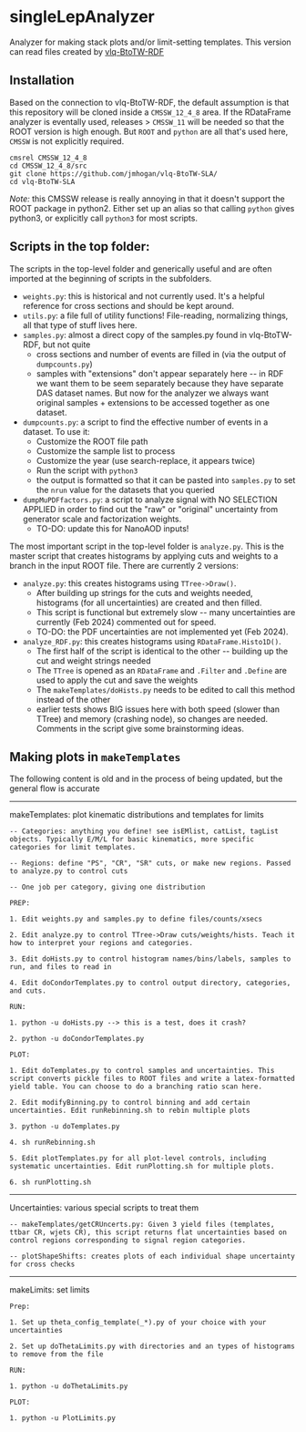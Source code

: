# singleLepAnalyzer

Analyzer for making stack plots and/or limit-setting templates. This version can read files created by [vlq-BtoTW-RDF](http://github.com/jmhogan/vlq-BtoTW-RDF/)

## Installation

Based on the connection to vlq-BtoTW-RDF, the default assumption is that this repository will be cloned inside a `CMSSW_12_4_8` area. 
If the RDataFrame analyzer is eventally used, releases > `CMSSW_11` will be needed so that the ROOT version is high enough. But
`ROOT` and `python` are all that's used here, `CMSSW` is not explicitly required.

```
cmsrel CMSSW_12_4_8
cd CMSSW_12_4_8/src
git clone https://github.com/jmhogan/vlq-BtoTW-SLA/
cd vlq-BtoTW-SLA
```

*Note:* this CMSSW release is really annoying in that it doesn't support the ROOT package in python2. Either set up an alias 
so that calling `python` gives python3, or explicitly call `python3` for most scripts. 

## Scripts in the top folder:

The scripts in the top-level folder and generically useful and are often imported at the beginning of scripts in the subfolders.

* `weights.py`: this is historical and not currently used. It's a helpful reference for cross sections and should be kept around.
* `utils.py`: a file full of utility functions! File-reading, normalizing things, all that type of stuff lives here. 
* `samples.py`: almost a direct copy of the samples.py found in vlq-BtoTW-RDF, but not quite
   * cross sections and number of events are filled in (via the output of `dumpcounts.py`)
   * samples with "extensions" don't appear separately here -- in RDF we want them to be seem separately because they have separate DAS dataset names. But now for the analyzer we always want original samples + extensions to be accessed together as one dataset.
* `dumpcounts.py`: a script to find the effective number of events in a dataset. To use it:
   * Customize the ROOT file path
   * Customize the sample list to process
   * Customize the year (use search-replace, it appears twice)
   * Run the script with `python3`
   * the output is formatted so that it can be pasted into `samples.py` to set the `nrun` value for the datasets that you queried
* `dumpMuPDFfactors.py`: a script to analyze signal with NO SELECTION APPLIED in order to find out the "raw" or "original" uncertainty from generator scale and factorization weights.
   * TO-DO: update this for NanoAOD inputs! 

The most important script in the top-level folder is `analyze.py`. This is the master script that creates histograms by applying cuts and weights to a branch in the input ROOT file. 
There are currently 2 versions: 

* `analyze.py`: this creates histograms using `TTree->Draw()`. 
   * After building up strings for the cuts and weights needed, histograms (for all uncertainties) are created and then filled. 
   * This script is functional but extremely slow -- many uncertainties are currently (Feb 2024) commented out for speed.
   * TO-DO: the PDF uncertainties are not implemented yet (Feb 2024).
* `analyze_RDF.py`: this creates histograms using `RDataFrame.Histo1D()`.
   * The first half of the script is identical to the other -- building up the cut and weight strings needed
   * The `TTree` is opened as an `RDataFrame` and `.Filter` and `.Define` are used to apply the cut and save the weights
   * The `makeTemplates/doHists.py` needs to be edited to call this method instead of the other
   * earlier tests shows BIG issues here with both speed (slower than TTree) and memory (crashing node), so changes are needed. Comments in the script give some brainstorming ideas.

## Making plots in `makeTemplates`

The following content is old and in the process of being updated, but the general flow is accurate

-----------------------------------------------------------------------------------------------


makeTemplates: plot kinematic distributions and templates for limits 

	-- Categories: anything you define! see isEMlist, catList, tagList objects. Typically E/M/L for basic kinematics, more specific categories for limit templates.
	
	-- Regions: define "PS", "CR", "SR" cuts, or make new regions. Passed to analyze.py to control cuts

	-- One job per category, giving one distribution
	
	PREP:

	1. Edit weights.py and samples.py to define files/counts/xsecs

	2. Edit analyze.py to control TTree->Draw cuts/weights/hists. Teach it how to interpret your regions and categories.

	3. Edit doHists.py to control histogram names/bins/labels, samples to run, and files to read in

	4. Edit doCondorTemplates.py to control output directory, categories, and cuts. 

	RUN:

	1. python -u doHists.py --> this is a test, does it crash?

	2. python -u doCondorTemplates.py

	PLOT:

	1. Edit doTemplates.py to control samples and uncertainties. This script converts pickle files to ROOT files and write a latex-formatted yield table. You can choose to do a branching ratio scan here.

	2. Edit modifyBinning.py to control binning and add certain uncertainties. Edit runRebinning.sh to rebin multiple plots

	3. python -u doTemplates.py

	4. sh runRebinning.sh

	5. Edit plotTemplates.py for all plot-level controls, including systematic uncertainties. Edit runPlotting.sh for multiple plots.
	
	6. sh runPlotting.sh

-----------------------------------------------------------------------------------------------

Uncertainties: various special scripts to treat them

	-- makeTemplates/getCRUncerts.py: Given 3 yield files (templates, ttbar CR, wjets CR), this script returns flat uncertainties based on control regions corresponding to signal region categories.

	-- plotShapeShifts: creates plots of each individual shape uncertainty for cross checks

-----------------------------------------------------------------------------------------------

makeLimits: set limits

	Prep:

	1. Set up theta_config_template(_*).py of your choice with your uncertainties

	2. Set up doThetaLimits.py with directories and an types of histograms to remove from the file

	RUN:

	1. python -u doThetaLimits.py

	PLOT:

	1. python -u PlotLimits.py
	
